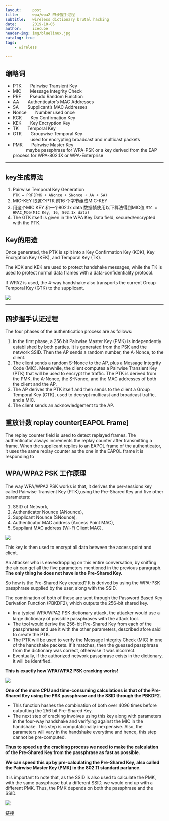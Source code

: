 ```yaml
---
layout:     post
title:      wpa/wpa2 四步握手过程
subtitle:   wireless dictionary brutal hacking
date:       2019-10-05
author:     icecube
header-img: img/bluelinux.jpg
catalog: true
tags:
    - wireless

---
```

## 缩略词
* PTK&emsp;&emsp;Pairwise Transient Key
* MIC&emsp;&emsp;Message Integrity Check
* PRF&emsp;&emsp;Pseudo Random Function         
* AA&emsp;&emsp;Authenticator’s MAC Addresses
* SA&emsp;&emsp;Supplicant’s MAC Addresses
* Nonce&emsp;&emsp;Number used once
* KCK&emsp;&emsp;Key Confirmation Key
* KEK&emsp;&emsp;Key Encryption Key
* TK&emsp;&emsp;Temporal Key
* GTK&emsp;&emsp;Groupwise Temporal Key         
    &emsp;&emsp;&emsp;&emsp;used for encrypting broadcast and multicast packets
* PMK&emsp;&emsp;Pairwise Master Key       
    &emsp;&emsp;&emsp;maybe passphrase for WPA-PSK or a key derived from the EAP process for WPA-802.1X or WPA-Enterprise

---
## key生成算法
1. Pairwise Temporal Key Generation   
    `PTK = PRF(PMK + ANonce + SNonce + AA + SA)`
2. MIC-KEY        取这个PTK 前16 个字节组成MIC-KEY
3. 用这个MIC KEY 和一个802.1x data 数据帧使用以下算法得到MIC值
    `MIC = HMAC_MD5(MIC Key, 16, 802.1x data)`
4. The GTK itself is given in the WPA Key Data field, secured/encrypted with the PTK.

## Key的用途
Once generated, the PTK is split into a Key Confirmation Key (KCK), Key Encryption Key (KEK), and Temporal Key (TK).

The KCK and KEK are used to protect handshake messages, while the TK is used to protect normal data frames with a data-confidentiality protocol.

If WPA2 is used, the 4-way handshake also transports the current Group Temporal Key (GTK) to the supplicant.

![](https://raw.githubusercontent.com/l3b2w1/l3b2w1.github.io/master/img/1-supp-auth-2.jpeg)

---
## 四步握手认证过程
The four phases of the authentication process are as follows:
1. In the first phase, a 256 bit Pairwise Master Key (PMK) is independently established by both parties.
    It is generated from the PSK and the network SSID. Then the AP sends a random number, the A-Nonce, to the client.
2. The client sends a random S-Nonce to the AP, plus a Message Integrity Code (MIC).
    Meanwhile, the client computes a Pairwise Transient Key (PTK) that will be used to encrypt the traffic.
    The PTK is derived from the PMK, the A-Nonce, the S-Nonce, and the MAC addresses of both the client and the AP.
3. The AP derives the PTK itself and then sends to the client a Group Temporal Key (GTK), used to decrypt multicast and broadcast traffic, and a MIC.
4. The client sends an acknowledgement to the AP.

## 重放计数 replay counter[EAPOL Frame]
The replay counter field is used to detect replayed frames. The authenticator always increments the replay counter after transmitting a frame.
When the supplicant replies to an EAPOL frame of the authenticator, it uses the same replay counter as the one in the EAPOL frame it is responding to

## WPA/WPA2 PSK 工作原理
The way WPA/WPA2 PSK works is that, it derives the per-sessions key called Pairwise Transient Key (PTK),using the Pre-Shared Key and five other parameters:

1. SSID of Network,
2. Authenticator Nounce (ANounce),
3. Supplicant Nounce (SNounce),
4. Authenticator MAC address (Access Point MAC),
5. Suppliant MAC address (Wi-Fi Client MAC).

![](https://raw.githubusercontent.com/l3b2w1/l3b2w1.github.io/master/img/1-sta-ap.jpeg)

This key is then used to encrypt all data between the access point and client.

An attacker who is eavesdropping on this entire conversation, by sniffing the air can get all the five parameters mentioned in the previous paragraph.
**The only thing he does not have is the Pre-Shared Key.**

So how is the Pre-Shared Key created? It is derived by using the WPA-PSK passphrase supplied by the user, along with the SSID.

The combination of both of these are sent through the Password Based Key Derivation Function (PBKDF2), which outputs the 256-bit shared key.

* In a typical WPA/WPA2 PSK dictionary attack, the attacker would use a large dictionary of possible passphrases with the attack tool.
* The tool would derive the 256-bit Pre-Shared Key from each of the passphrases and use it with the other parameters, described afore said to
create the PTK.
* The PTK will be used to verify the Message Integrity Check (MIC) in one of the handshake packets. If it matches, then the guessed passphrase from the dictionary was correct, otherwise it was incorrect.
* Eventually, if the authorized network passphrase exists in the dictionary, it will be identified.

**This is exactly how WPA/WPA2 PSK cracking works!**

![](https://raw.githubusercontent.com/l3b2w1/l3b2w1.github.io/master/img/1-dictionary-hacking.jpeg)


**One of the more CPU and time-consuming calculations is that of the Pre-Shared Key using the PSK passphrase and the SSID through the PBKDF2.**

* This function hashes the combination of both over 4096 times before outputting the 256 bit Pre-Shared Key.
* The next step of cracking involves using this key along with parameters in the four-way handshake and verifying against the MIC in the handshake.
This step is computationally inexpensive.
Also, the parameters will vary in the handshake everytime and hence, this step cannot be pre-computed.

**Thus to speed up the cracking process we need to make the calculation of the  Pre-Shared Key from the passphrase as fast as possible.**

**We can speed this up by pre-calculating the Pre-Shared Key, also called the Pairwise Master Key (PMK) in the 802.11 standard parlance.**

It is important to note that, as the SSID is also used to calculate the PMK, with the same passphrase but a different SSID,
we would end up with a different PMK. Thus, the PMK depends on both the passphrase and the SSID.

![](https://raw.githubusercontent.com/l3b2w1/l3b2w1.github.io/master/img/1-hackit.jpeg)

[链接](http://calc.opensecurityresearch.com/)

